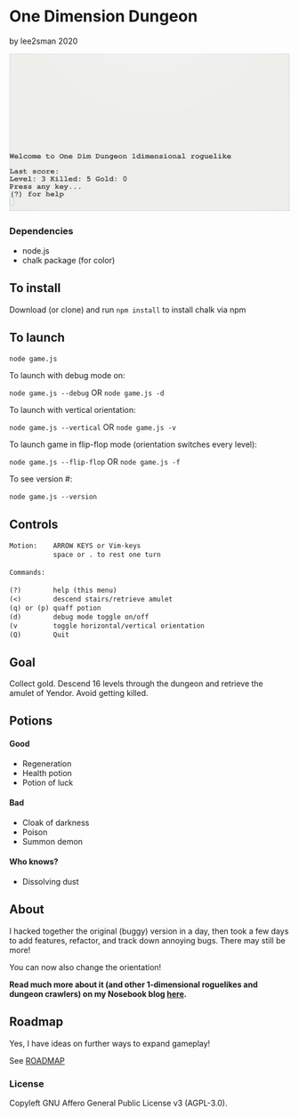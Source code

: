 # One Dimension Dungeon

by lee2sman 2020

![1 dim dungeon](1dimdungeon.gif)  

### Dependencies

- node.js
- chalk package (for color)

## To install

Download (or clone) and run ```npm install``` to install chalk via npm 

## To launch

```
node game.js
```

To launch with debug mode on:

```node game.js --debug``` OR ```node game.js -d```

To launch with vertical orientation:

```node game.js --vertical``` OR ```node game.js -v```

To launch game in flip-flop mode (orientation switches every level):

```node game.js --flip-flop``` OR ```node game.js -f```

To see version #:

```node game.js --version```

## Controls

```
Motion:    ARROW KEYS or Vim-keys
           space or . to rest one turn

Commands:

(?)        help (this menu)
(<)        descend stairs/retrieve amulet
(q) or (p) quaff potion
(d)        debug mode toggle on/off
(v         toggle horizontal/vertical orientation
(Q)        Quit
```

## Goal

Collect gold. Descend 16 levels through the dungeon and retrieve the amulet of Yendor. Avoid getting killed.

## Potions

#### Good 
- Regeneration 
- Health potion
- Potion of luck

#### Bad 
- Cloak of darkness 
- Poison
- Summon demon

#### Who knows?
- Dissolving dust

## About 

I hacked together the original (buggy) version in a day, then took a few days to add features, refactor, and track down annoying bugs. There may still be more!

You can now also change the orientation!

**Read much more about it (and other 1-dimensional roguelikes and dungeon crawlers) on my Nosebook blog [here](http://leetusman.com/nosebook/one-dimensional-dungeons).**

## Roadmap

Yes, I have ideas on further ways to expand gameplay!

See [ROADMAP](ROADMAP.md)

### License

Copyleft GNU Affero General Public License v3 (AGPL-3.0).
